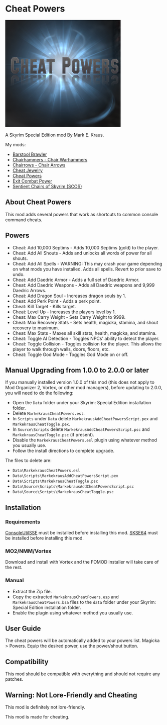 # Cheat Powers

![Cheat Powers](logo.png)

A Skyrim Special Edition mod By Mark E. Kraus.

My mods:

* [Barstool Brawler](https://www.nexusmods.com/skyrimspecialedition/mods/61354)
* [Chairhammers - Chair Warhammers](https://www.nexusmods.com/skyrimspecialedition/mods/61304)
* [Chairrows - Chair Arrows](https://www.nexusmods.com/skyrimspecialedition/mods/61168)
* [Cheat Jewelry](https://www.nexusmods.com/skyrimspecialedition/mods/58973)
* [Cheat Powers](https://www.nexusmods.com/skyrimspecialedition/mods/58892)
* [Exit Combat Power](https://www.nexusmods.com/skyrimspecialedition/mods/58651)
* [Sentient Chairs of Skyrim (SCOS)](https://www.nexusmods.com/skyrimspecialedition/mods/59604)

## About Cheat Powers

This mod adds several powers that work as shortcuts to common console command cheats.

## Powers

* Cheat: Add 10,000 Septims - Adds 10,000 Septims (gold) to the player.
* Cheat: Add All Shouts - Adds and unlocks all words of power for all shouts.
* Cheat: Add All Spells - WARNING: This may crash your game depending on what mods you have installed. Adds all spells. Revert to prior save to undo.
* Cheat: Add Daedric Armor - Adds a full set of Daedric Armor.
* Cheat: Add Daedric Weapons - Adds all Daedric weapons and 9,999 Daedric Arrows.
* Cheat: Add Dragon Soul - Increases dragon souls by 1.
* Cheat: Add Perk Point - Adds a perk point.
* Cheat: Kill Target - Kills target.
* Cheat: Level Up - Increases the players level by 1.
* Cheat: Max Carry Weight - Sets Carry Weight to 9999.
* Cheat: Max Recovery Stats - Sets health, magicka, stamina, and shout recovery to maximum.
* Cheat: Max Stats - Maxes all skill stats, health, magicka, and stamina.
* Cheat: Toggle AI Detection - Toggles NPCs' ability to detect the player.
* Cheat: Toggle Collision - Toggles collision for the player. This allows the player to walk through walls, doors, floors, etc.
* Cheat: Toggle God Mode - Toggles God Mode on or off.

## Manual Upgrading from 1.0.0 to 2.0.0 or later

If you manually installed version 1.0.0 of this mod (this does not apply to Mod Organizer 2, Vortex, or other mod managers), before updating to 2.0.0, you will need to do the following:

* Open the `Data` folder under your Skyrim: Special Edition installation folder.
* Delete `MarkekrausCheatPowers.esl`.
* In `Scripts` under `Data` delete `MarkekrausAddCheatPowersScript.pex` and `MarkekrausCheatToggle.pex`.
* In `Source\Scripts` delete `MarkekrausAddCheatPowersScript.psc` and `MarkekrausCheatToggle.psc` (if present).
* Disable the `MarkekrausCheatPowers.esl` plugin using whatever method you usually use.
* Follow the install directions to complete upgrade.

The files to delete are:

* `Data\MarkekrausCheatPowers.esl`
* `Data\Scripts\MarkekrausAddCheatPowersScript.pex`
* `Data\Scripts\MarkekrausCheatToggle.psc`
* `Data\Source\Scripts\MarkekrausAddCheatPowersScript.psc`
* `Data\Source\Scripts\MarkekrausCheatToggle.psc`

## Installation

### Requirements

[ConsoleUtilSSE](https://www.nexusmods.com/skyrimspecialedition/mods/24858) must be installed before installing this mod.
[SKSE64](https://skse.silverlock.org/) must be installed before installing this mod.

### MO2/NMM/Vortex

Download and install with Vortex and the FOMOD installer will take care of the rest.

### Manual

* Extract the Zip file.
* Copy the extracted `MarkekrausCheatPowers.esp` and `MarkekrausCheatPowers.bsa` files to the `data` folder under your Skyrim: Special Edition installation folder.
* Enable the plugin using whatever method you usually use.

## User Guide

The cheat powers will be automatically added to your powers list. Magicka > Powers. Equip the desired power, use the power/shout button.

## Compatibility

This mod should be compatible with everything and should not require any patches.

## Warning: Not Lore-Friendly and Cheating

This mod is definitely not lore-friendly.

This mod is made for cheating.
